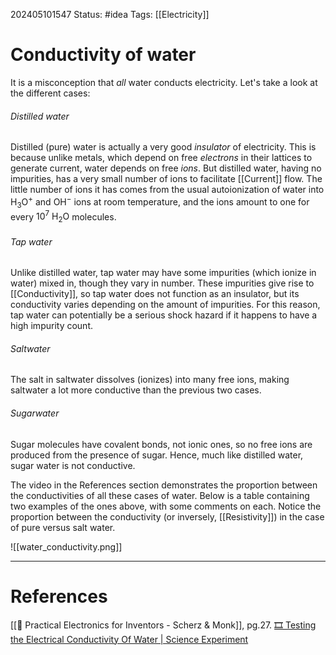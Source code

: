 202405101547
Status: #idea
Tags: [[Electricity]]

# Conductivity of water

It is a misconception that *all* water conducts electricity. Let's take a look at the different cases:

###### Distilled water
Distilled (pure) water is actually a very good *insulator* of electricity. This is because unlike metals, which depend on free *electrons* in their lattices to generate current, water depends on free *ions*. But distilled water, having no impurities, has a very small number of ions to facilitate [[Current]] flow. The little number of ions it has comes from the usual autoionization of water into $\text{H}_3\text{O}^{+}$ and $\text{OH}^{-}$ ions at room temperature, and the ions amount to one for every $10^{7}$ $\text{H}_2\text{O}$ molecules.

###### Tap water
Unlike distilled water, tap water may have some impurities (which ionize in water) mixed in, though they vary in number. These impurities give rise to [[Conductivity]], so tap water does not function as an insulator, but its conductivity varies depending on the amount of impurities. For this reason, tap water can potentially be a serious shock hazard if it happens to have a high impurity count.

###### Saltwater
The salt in saltwater dissolves (ionizes) into many free ions, making saltwater a lot more conductive than the previous two cases.

###### Sugarwater
Sugar molecules have covalent bonds, not ionic ones, so no free ions are produced from the presence of sugar. Hence, much like distilled water, sugar water is not conductive.


The video in the References section demonstrates the proportion between the conductivities of all these cases of water. Below is a table containing two examples of the ones above, with some comments on each. Notice the proportion between the conductivity (or inversely, [[Resistivity]]) in the case of pure versus salt water.

![[water_conductivity.png]]

___
# References
[[📕 Practical Electronics for Inventors - Scherz & Monk]], pg.27.
[🎞️ Testing the Electrical Conductivity Of Water | Science Experiment](https://www.youtube.com/watch?v=y3pGtXyYKDE)
